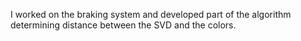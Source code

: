 I worked on the braking system and developed part of the algorithm determining distance between the SVD and the colors.
